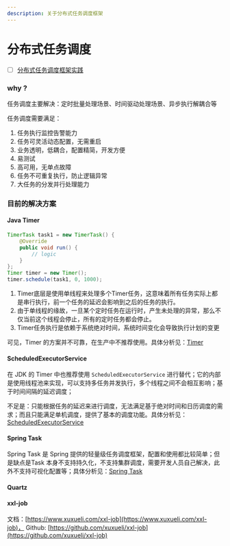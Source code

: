 ```yaml
---
description: 关于分布式任务调度框架
---
```


# 分布式任务调度

* [ ] [分布式任务调度框架实践](https://my.oschina.net/vivotech/blog/3190348#h3_16)

### why ?

任务调度主要解决：定时批量处理场景、时间驱动处理场景、异步执行解耦合等

任务调度需要满足：

1. 任务执行监控告警能力
2. 任务可灵活动态配置，无需重启
3. 业务透明，低耦合，配置精简，开发方便
4. 易测试
5. 高可用，无单点故障
6. 任务不可重复执行，防止逻辑异常
7. 大任务的分发并行处理能力

### 目前的解决方案

#### Java Timer

```java
TimerTask task1 = new TimerTask() {
    @Override
    public void run() {
        // logic
    }
};
Timer timer = new Timer();
timer.schedule(task1, 0, 1000);
```

1. Timer底层是使用单线程来处理多个Timer任务，这意味着所有任务实际上都是串行执行，前一个任务的延迟会影响到之后的任务的执行。
2. 由于单线程的缘故，一旦某个定时任务在运行时，产生未处理的异常，那么不仅当前这个线程会停止，所有的定时任务都会停止。
3. Timer任务执行是依赖于系统绝对时间，系统时间变化会导致执行计划的变更

可见，Timer 的方案并不可靠，在生产中不推荐使用。具体分析见：[Timer](timer.md)

#### ScheduledExecutorService

在 JDK 的 Timer 中也推荐使用 `ScheduledExecutorService` 进行替代；它的内部是使用线程池来实现，可以支持多任务并发执行，多个线程之间不会相互影响；基于时间间隔的延迟调度；

不足是：只能根据任务的延迟来进行调度，无法满足基于绝对时间和日历调度的需求；而且只能满足单机调度，提供了基本的调度功能。具体分析见：[ScheduledExecutorService](scheduledexecutorservice.md)

#### Spring Task

Spring Task 是 Spring 提供的轻量级任务调度框架，配置和使用都比较简单；但是缺点是Task 本身不支持持久化，不支持集群调度，需要开发人员自己解决，此外不支持可视化配置等；具体分析见：[Spring Task](spring-task.md)

#### Quartz



#### xxl-job

文档：[https://www.xuxueli.com/xxl-job](https://www.xuxueli.com/xxl-job)， Github: [https://github.com/xuxueli/xxl-job](https://github.com/xuxueli/xxl-job)



